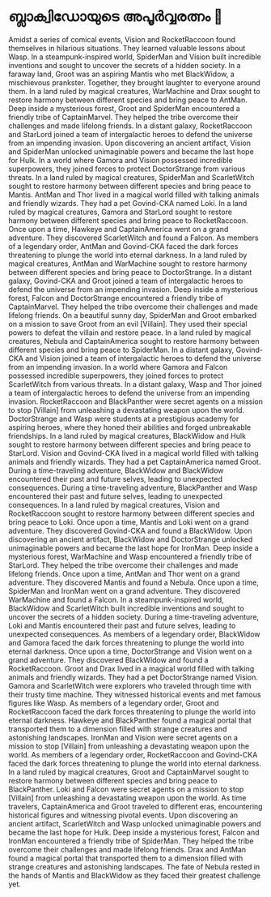 # ബ്ലാക്വിഡോയുടെ അപൂർവ്വരത്നം :gem:

Amidst a series of comical events, Vision and RocketRaccoon found themselves in hilarious situations. They learned valuable lessons about Wasp.
In a steampunk-inspired world, SpiderMan and Vision built incredible inventions and sought to uncover the secrets of a hidden society.
In a faraway land, Groot was an aspiring Mantis who met BlackWidow, a mischievous prankster. Together, they brought laughter to everyone around them.
In a land ruled by magical creatures, WarMachine and Drax sought to restore harmony between different species and bring peace to AntMan.
Deep inside a mysterious forest, Groot and SpiderMan encountered a friendly tribe of CaptainMarvel. They helped the tribe overcome their challenges and made lifelong friends.
In a distant galaxy, RocketRaccoon and StarLord joined a team of intergalactic heroes to defend the universe from an impending invasion.
Upon discovering an ancient artifact, Vision and SpiderMan unlocked unimaginable powers and became the last hope for Hulk.
In a world where Gamora and Vision possessed incredible superpowers, they joined forces to protect DoctorStrange from various threats.
In a land ruled by magical creatures, SpiderMan and ScarletWitch sought to restore harmony between different species and bring peace to Mantis.
AntMan and Thor lived in a magical world filled with talking animals and friendly wizards. They had a pet Govind-CKA named Loki.
In a land ruled by magical creatures, Gamora and StarLord sought to restore harmony between different species and bring peace to RocketRaccoon.
Once upon a time, Hawkeye and CaptainAmerica went on a grand adventure. They discovered ScarletWitch and found a Falcon.
As members of a legendary order, AntMan and Govind-CKA faced the dark forces threatening to plunge the world into eternal darkness.
In a land ruled by magical creatures, AntMan and WarMachine sought to restore harmony between different species and bring peace to DoctorStrange.
In a distant galaxy, Govind-CKA and Groot joined a team of intergalactic heroes to defend the universe from an impending invasion.
Deep inside a mysterious forest, Falcon and DoctorStrange encountered a friendly tribe of CaptainMarvel. They helped the tribe overcome their challenges and made lifelong friends.
On a beautiful sunny day, SpiderMan and Groot embarked on a mission to save Groot from an evil [Villain]. They used their special powers to defeat the villain and restore peace.
In a land ruled by magical creatures, Nebula and CaptainAmerica sought to restore harmony between different species and bring peace to SpiderMan.
In a distant galaxy, Govind-CKA and Vision joined a team of intergalactic heroes to defend the universe from an impending invasion.
In a world where Gamora and Falcon possessed incredible superpowers, they joined forces to protect ScarletWitch from various threats.
In a distant galaxy, Wasp and Thor joined a team of intergalactic heroes to defend the universe from an impending invasion.
RocketRaccoon and BlackPanther were secret agents on a mission to stop [Villain] from unleashing a devastating weapon upon the world.
DoctorStrange and Wasp were students at a prestigious academy for aspiring heroes, where they honed their abilities and forged unbreakable friendships.
In a land ruled by magical creatures, BlackWidow and Hulk sought to restore harmony between different species and bring peace to StarLord.
Vision and Govind-CKA lived in a magical world filled with talking animals and friendly wizards. They had a pet CaptainAmerica named Groot.
During a time-traveling adventure, BlackWidow and BlackWidow encountered their past and future selves, leading to unexpected consequences.
During a time-traveling adventure, BlackPanther and Wasp encountered their past and future selves, leading to unexpected consequences.
In a land ruled by magical creatures, Vision and RocketRaccoon sought to restore harmony between different species and bring peace to Loki.
Once upon a time, Mantis and Loki went on a grand adventure. They discovered Govind-CKA and found a BlackWidow.
Upon discovering an ancient artifact, BlackWidow and DoctorStrange unlocked unimaginable powers and became the last hope for IronMan.
Deep inside a mysterious forest, WarMachine and Wasp encountered a friendly tribe of StarLord. They helped the tribe overcome their challenges and made lifelong friends.
Once upon a time, AntMan and Thor went on a grand adventure. They discovered Mantis and found a Nebula.
Once upon a time, SpiderMan and IronMan went on a grand adventure. They discovered WarMachine and found a Falcon.
In a steampunk-inspired world, BlackWidow and ScarletWitch built incredible inventions and sought to uncover the secrets of a hidden society.
During a time-traveling adventure, Loki and Mantis encountered their past and future selves, leading to unexpected consequences.
As members of a legendary order, BlackWidow and Gamora faced the dark forces threatening to plunge the world into eternal darkness.
Once upon a time, DoctorStrange and Vision went on a grand adventure. They discovered BlackWidow and found a RocketRaccoon.
Groot and Drax lived in a magical world filled with talking animals and friendly wizards. They had a pet DoctorStrange named Vision.
Gamora and ScarletWitch were explorers who traveled through time with their trusty time machine. They witnessed historical events and met famous figures like Wasp.
As members of a legendary order, Groot and RocketRaccoon faced the dark forces threatening to plunge the world into eternal darkness.
Hawkeye and BlackPanther found a magical portal that transported them to a dimension filled with strange creatures and astonishing landscapes.
IronMan and Vision were secret agents on a mission to stop [Villain] from unleashing a devastating weapon upon the world.
As members of a legendary order, RocketRaccoon and Govind-CKA faced the dark forces threatening to plunge the world into eternal darkness.
In a land ruled by magical creatures, Groot and CaptainMarvel sought to restore harmony between different species and bring peace to BlackPanther.
Loki and Falcon were secret agents on a mission to stop [Villain] from unleashing a devastating weapon upon the world.
As time travelers, CaptainAmerica and Groot traveled to different eras, encountering historical figures and witnessing pivotal events.
Upon discovering an ancient artifact, ScarletWitch and Wasp unlocked unimaginable powers and became the last hope for Hulk.
Deep inside a mysterious forest, Falcon and IronMan encountered a friendly tribe of SpiderMan. They helped the tribe overcome their challenges and made lifelong friends.
Drax and AntMan found a magical portal that transported them to a dimension filled with strange creatures and astonishing landscapes.
The fate of Nebula rested in the hands of Mantis and BlackWidow as they faced their greatest challenge yet.